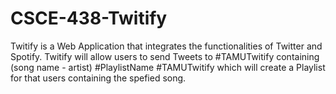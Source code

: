 # CSCE-438-Twitify

Twitify is a Web Application that integrates the functionalities of Twitter and Spotify.
Twitify will allow users to send Tweets to #TAMUTwitify containing (song name - artist) #PlaylistName #TAMUTwitify which will create a Playlist for that users containing the spefied song. 